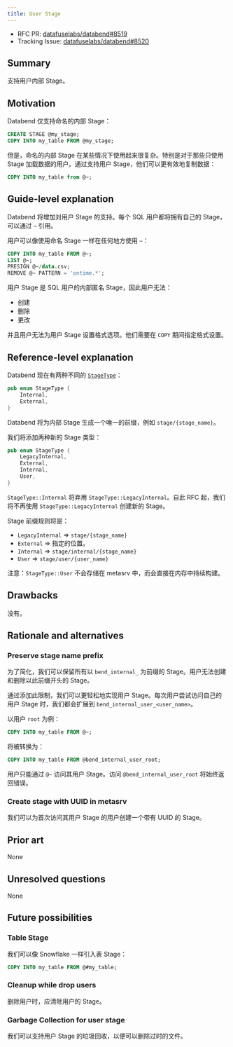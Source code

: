 ```yaml
---
title: User Stage
---
```


- RFC PR: [datafuselabs/databend#8519](https://github.com/databendlabs/databend/pull/8519)
- Tracking Issue: [datafuselabs/databend#8520](https://github.com/databendlabs/databend/issues/8520)

## Summary

支持用户内部 Stage。

## Motivation

Databend 仅支持命名的内部 Stage：

```sql
CREATE STAGE @my_stage;
COPY INTO my_table FROM @my_stage;
```

但是，命名的内部 Stage 在某些情况下使用起来很复杂。特别是对于那些只使用 Stage 加载数据的用户。通过支持用户 Stage，他们可以更有效地复制数据：

```sql
COPY INTO my_table from @~;
```

## Guide-level explanation

Databend 将增加对用户 Stage 的支持。每个 SQL 用户都将拥有自己的 Stage，可以通过 `~` 引用。

用户可以像使用命名 Stage 一样在任何地方使用 `~`：

```sql
COPY INTO my_table FROM @~;
LIST @~;
PRESIGN @~/data.csv;
REMOVE @~ PATTERN = 'ontime.*';
```

用户 Stage 是 SQL 用户的内部匿名 Stage，因此用户无法：

- 创建
- 删除
- 更改

并且用户无法为用户 Stage 设置格式选项。他们需要在 `COPY` 期间指定格式设置。

## Reference-level explanation

Databend 现在有两种不同的 [`StageType`](https://github.com/databendlabs/databend/blob/c2d4e9d3e0a5bf7d54a2a6ce1db1d41b00cd2cd1/src/meta/types/src/user_stage.rs#L52-L55)：

```rust
pub enum StageType {
    Internal,
    External,
}
```

Databend 将为内部 Stage 生成一个唯一的前缀，例如 `stage/{stage_name}`。

我们将添加两种新的 Stage 类型：

```rust
pub enum StageType {
    LegacyInternal,
    External,
    Internal,
    User,
}
```

`StageType::Internal` 将弃用 `StageType::LegacyInternal`。自此 RFC 起，我们将不再使用 `StageType::LegacyInternal` 创建新的 Stage。

Stage 前缀规则将是：

- `LegacyInternal` => `stage/{stage_name}`
- `External` => 指定的位置。
- `Internal` => `stage/internal/{stage_name}`
- `User` => `stage/user/{user_name}`

注意：`StageType::User` 不会存储在 metasrv 中，而会直接在内存中持续构建。

## Drawbacks

没有。

## Rationale and alternatives

### Preserve stage name prefix

为了简化，我们可以保留所有以 `bend_internal_` 为前缀的 Stage。用户无法创建和删除以此前缀开头的 Stage。

通过添加此限制，我们可以更轻松地实现用户 Stage。每次用户尝试访问自己的用户 Stage 时，我们都会扩展到 `bend_internal_user_<user_name>`。

以用户 `root` 为例：

```sql
COPY INTO my_table FROM @~;
```

将被转换为：

```sql
COPY INTO my_table FROM @bend_internal_user_root;
```

用户只能通过 `@~` 访问其用户 Stage。访问 `@bend_internal_user_root` 将始终返回错误。

### Create stage with UUID in metasrv

我们可以为首次访问其用户 Stage 的用户创建一个带有 UUID 的 Stage。

## Prior art

None

## Unresolved questions

None

## Future possibilities

### Table Stage

我们可以像 Snowflake 一样引入表 Stage：

```sql
COPY INTO my_table FROM @#my_table;
```

### Cleanup while drop users

删除用户时，应清除用户的 Stage。

### Garbage Collection for user stage

我们可以支持用户 Stage 的垃圾回收，以便可以删除过时的文件。
